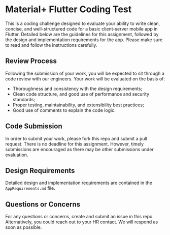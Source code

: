 # Material+ Flutter Coding Test

This is a coding challenge designed to evaluate your ability to write clean, concise, and well-structured code for a basic client-server mobile app in Flutter. Detailed below are the guidelines for this assignment, followed by the design and implementation requirements for the app. Please make sure to read and follow the instructions carefully. 

## Review Process
Following the submission of your work, you will be expected to sit through a code review with our engineers. Your work will be evaluated on the basis of:

* Thoroughness and consistency with the design requirements;
* Clean code structure, and good use of performance and security standards;
* Proper testing, maintainability, and extensibility best practices;
* Good use of comments to explain the code logic.

## Code Submission
In order to submit your work, please fork this repo and submit a pull request. There is no deadline for this assignment. However, timely submissions are encouraged as there may be other submissions under evaluation. 

## Design Requirements
Detailed design and implementation requirements are contained in the `AppRequirements.md` file.

## Questions or Concerns 
For any questions or concerns, create and submit an issue in this repo. Alternatively, you could reach out to your HR contact. We will respond as soon as possible. 

